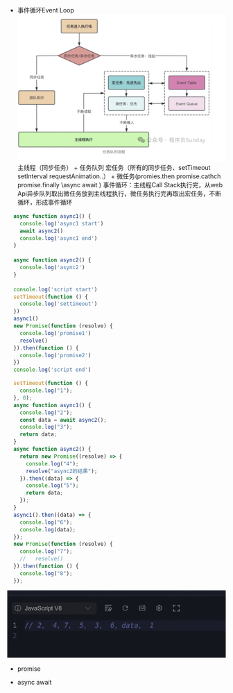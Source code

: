 
- 事件循环Event Loop
![事件循环](image-3.png)
主线程（同步任务） + 任务队列
宏任务（所有的同步任务、setTimeout setInterval requestAnimation..） + 微任务(promies.then promise.cathch promise.finally \async await )
事件循环：主线程Call Stack执行完，从web Api异步队列取出微任务放到主线程执行，微任务执行完再取出宏任务，不断循环，形成事件循环


```JavaScript
  async function async1() {
    console.log('async1 start')
    await async2()
    console.log('async1 end')
  }

  async function async2() {
    console.log('async2')
  }

  console.log('script start')
  setTimeout(function () {
    console.log('settimeout')
  })
  async1()
  new Promise(function (resolve) {
    console.log('promise1')
    resolve()
  }).then(function () {
    console.log('promise2')
  })
  console.log('script end')
```

```JavaScript
  setTimeout(function () {
    console.log("1");
  }, 0);
  async function async1() {
    console.log("2");
    const data = await async2();
    console.log("3");
    return data;
  }
  async function async2() {
    return new Promise((resolve) => {
      console.log("4");
      resolve("async2的结果");
    }).then((data) => {
      console.log("5");
      return data;
    });
  }
  async1().then((data) => {
    console.log("6");
    console.log(data);
  });
  new Promise(function (resolve) {
    console.log("7");
    //   resolve()
  }).then(function () {
    console.log("8");
  });

```
![Alt text](image-2.png)


- promise 


- async await